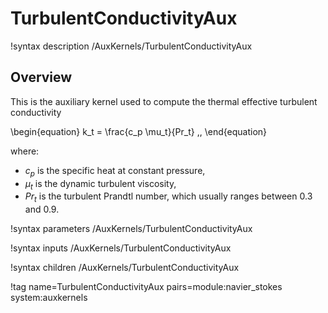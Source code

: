 # TurbulentConductivityAux

!syntax description /AuxKernels/TurbulentConductivityAux

## Overview

This is the auxiliary kernel used to compute the thermal effective turbulent conductivity

\begin{equation}
k_t = \frac{c_p \mu_t}{Pr_t} \,,
\end{equation}

where:

- $c_p$ is the specific heat at constant pressure,
- $\mu_t$ is the dynamic turbulent viscosity,
- $Pr_t$ is the turbulent Prandtl number, which usually ranges between 0.3 and 0.9.

!syntax parameters /AuxKernels/TurbulentConductivityAux

!syntax inputs /AuxKernels/TurbulentConductivityAux

!syntax children /AuxKernels/TurbulentConductivityAux

!tag name=TurbulentConductivityAux pairs=module:navier_stokes system:auxkernels
